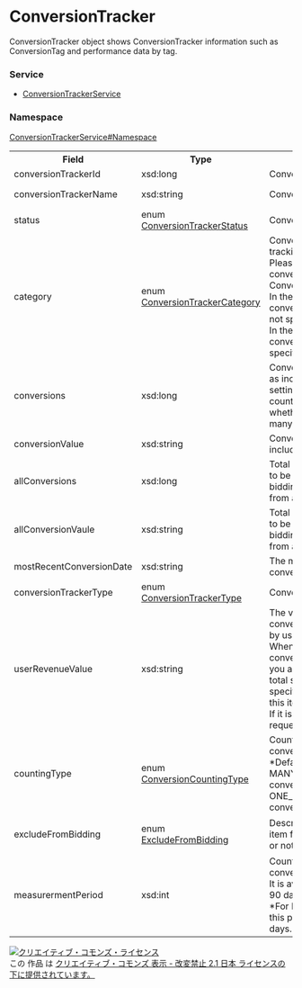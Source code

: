 # ConversionTracker
ConversionTracker object shows ConversionTracker information such as ConversionTag and performance data by tag.
### Service
+ [ConversionTrackerService](../../services/ConversionTrackerService.md)

### Namespace
[ConversionTrackerService#Namespace](../../services/ConversionTrackerService.md#namespace)

<table>
 <tr>
  <th>Field</th>
  <th>Type</th>
  <th>Description</th>
  <th>response</th>
  <th>get</th>
  <th>add</th>
  <th>set</th>
  <th>remove</th>
 <tr>
  <td>conversionTrackerId</td>
  <td>xsd:long</td>
  <td>ConversionTracker ID.</td>
  <td>yes</td>
  <td>-</td>
  <td>-</td>
  <td>Requirement</td>
  <td>-</td>
 </tr>
 <tr>
  <td>conversionTrackerName</td>
  <td>xsd:string</td>
  <td>ConversionTracker Name.</td>
  <td>yes</td>
  <td>-</td>
  <td>Requirement</td>
  <td>Optional</br>Updatable</td>
  <td>-</td>
 </tr>
 <tr>
  <td>status</td>
  <td>enum <a href="ConversionTrackerStatus.md">ConversionTrackerStatus</a></td>
  <td>ConversionTracker Status.</td>
  <td>yes</td>
  <td>-</td>
  <td>Requirement</td>
  <td>Optional<br>Updatable</td>
  <td>-</td>
 </tr>
 <tr>
  <td>category</td>
  <td>enum<br><a href="ConversionTrackerCategory.md">ConversionTrackerCategory</a></td>
  <td>Conversion category for tracking.<br>Please specify a purpose for conversion from ConversionTrackerCategory.<br>In the case of Call conversion, PAGE_VEIW is not specifiable.<br>In the case of App conversion, DEFAULT is only specifiable.</td>
  <td>yes</td>
  <td>-</td>
  <td>Requirement</td>
  <td>Optional<br>Updatable</td>
  <td>-</td>
 </tr>
 <tr>
  <td>conversions</td>
  <td>xsd:long</td>
  <td>Conversions which counts as included to Auto Bidding setting.<br>countingType specifies whether one-per-click or many-per-click.</td>
  <td>yes</td>
  <td>-</td>
  <td>-</td>
  <td>-</td>
  <td>-</td>
 </tr>
 <tr>
  <td>conversionValue</td>
  <td>xsd:string</td>
  <td>Conversion value to be included to auto bidding.</td>
  <td>yes</td>
  <td>-</td>
  <td>-</td>
  <td>-</td>
  <td>-</td>
 </tr>
 <tr>
  <td>allConversions</td>
  <td>xsd:long</td>
  <td>Total number of conversions to be included to auto bidding and to be excluded from auto bidding.</td>
  <td>yes</td>
  <td>-</td>
  <td>-</td>
  <td>-</td>
  <td>-</td>
 </tr>
 <tr>
  <td>allConversionVaule</td>
  <td>xsd:string</td>
  <td>Total value of conversions to be included to auto bidding and to be exluded from auto bidding.</td>
  <td>yes</td>
  <td>-</td>
  <td>-</td>
  <td>-</td>
  <td>-</td>
 </tr>
 <tr>
  <td>mostRecentConversionDate</td>
  <td>xsd:string</td>
  <td>The most latest date when conversion occured.</td>
  <td>yes</td>
  <td>-</td>
  <td>-</td>
  <td>-</td>
  <td>-</td>
 </tr>
 <tr>
  <td>conversionTrackerType</td>
  <td>enum<br><a href="ConversionTrackerType.md">ConversionTrackerType</a></td>
  <td>Conversion type.</td>
  <td>yes</td>
  <td>-</td>
  <td>Requirement</td>
  <td>Requirement</td>
  <td>-</td>
 </tr>
 <tr>
  <td>userRevenueValue</td>
  <td>xsd:string</td>
  <td>The value of revenue of the conversion tracker specified by user. <br>When the sales revenue of 1 conversion is fixed value, you are able to review the total sales on reports by specifying the amount on this item.<br>If it is not specified on ADD request, the value "0" is set.</td>
  <td>yes</td>
  <td>-</td>
  <td>Optional</td>
  <td>Optional<br>Updatable</td>
  <td>-</td>
 </tr>
 <tr>
  <td>countingType</td>
  <td>enum<br><a href="ConversionCountingType.md">ConversionCountingType</td>
  <td>Counting type for conversions.<br>*Default : MANY_PER_CLICK for web conversion, ONE_PER_CLICK for app conversion.</td>
  <td>yes</td>
  <td>-</td>
  <td>Optional<br>default：MANY_PER_CLICK</td>
  <td>Optional</td>
  <td>-</td>
 </tr>
 <tr>
  <td>excludeFromBidding</td>
  <td>enum<br><a href="ExcludeFromBidding.md">ExcludeFromBidding</a></td>
  <td>Describes whether using the item for auto bidding setting or not.</td>
  <td>yes</td>
  <td>-</td>
  <td>Optional<br>default: FALSE（include）</td>
  <td>Optional</td>
  <td>-</td>
 </tr>
 <tr>
  <td>measurermentPeriod</td>
  <td>xsd:int</td>
  <td>Counting period of conversoins (days).<br>It is available between 7 to 90 days<br>*For Mobile App Download, this period is fixed as 30 days.</td>
  <td>yes</td>
  <td>-</td>
  <td>Optional<br>default: 30</td>
  <td>Optional</td>
  <td>-</td>
 </tr>
</table>

<a rel="license" href="http://creativecommons.org/licenses/by-nd/2.1/jp/"><img alt="クリエイティブ・コモンズ・ライセンス" style="border-width:0" src="https://i.creativecommons.org/l/by-nd/2.1/jp/88x31.png" /></a><br />この 作品 は <a rel="license" href="http://creativecommons.org/licenses/by-nd/2.1/jp/">クリエイティブ・コモンズ 表示 - 改変禁止 2.1 日本 ライセンスの下に提供されています。</a>
